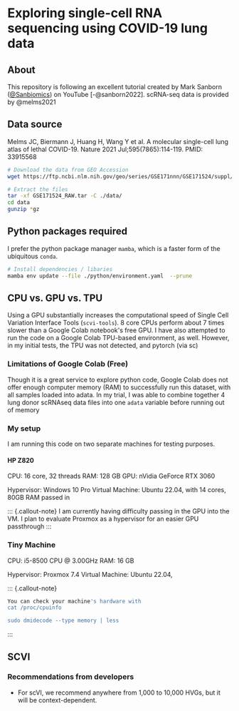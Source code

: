 # Exploring single-cell RNA sequencing using COVID-19 lung data

## About

This repository is following an excellent tutorial created by Mark Sanborn  ([\@Sanbiomics](https://www.youtube.com/@sanbomics)) on YouTube [-@sanborn2022]. scRNA-seq data is provided by @melms2021

## Data source

Melms JC, Biermann J, Huang H, Wang Y et al. A molecular single-cell lung atlas of lethal COVID-19. Nature 2021 Jul;595(7865):114-119. PMID: 33915568

``` sh
# Download the data from GEO Accession
wget https://ftp.ncbi.nlm.nih.gov/geo/series/GSE171nnn/GSE171524/suppl/GSE171524_RAW.tar

# Extract the files
tar -xf GSE171524_RAW.tar -C ./data/
cd data
gunzip *gz
```

## Python packages required

I prefer the python package manager `mamba`, which is a faster form of the ubiquitous `conda`. 

``` sh
# Install dependencies / libaries
mamba env update --file ./python/environment.yaml  --prune
```
## CPU vs. GPU vs. TPU

Using a GPU substantially increases the computational speed of Single Cell Variation Interface Tools (`scvi-tools`). 8 core CPUs perform about 7 times slower than a Google Colab notebook's free GPU. I have also attempted to run the code on a Google Colab TPU-based environment, as well. However, in my initial tests, the TPU was not detected, and pytorch (via sc)

### Limitations of Google Colab (Free)
Though it is a great service to explore python code, Google Colab does not offer enough computer memory (RAM) to successfully run this dataset, with all samples loaded into adata. In my trial, I was able to combine together 4 lung donor scRNAseq data files into one `adata` variable before running out of memory

### My setup
I am running this code on two separate machines for testing purposes.

#### HP Z820
CPU: 16 core, 32 threads
RAM: 128 GB
GPU: nVidia GeForce RTX 3060

Hypervisor: Windows 10 Pro
Virtual Machine: Ubuntu 22.04, with 14 cores, 80GB RAM passed in

::: {.callout-note}
I am currently having difficulty passing in the GPU into the VM. I plan to evaluate Proxmox as a hypervisor for an easier GPU passthrough
:::

### Tiny Machine
CPU: i5-8500 CPU @ 3.00GHz
RAM: 16 GB

Hypervisor: Proxmox 7.4
Virtual Machine: Ubuntu 22.04,

::: {.callout-note}
```sh
You can check your machine's hardware with
cat /proc/cpuinfo

sudo dmidecode --type memory | less
```
:::

## SCVI

### Recommendations from developers

- For scVI, we recommend anywhere from 1,000 to 10,000 HVGs, but it will be context-dependent.
